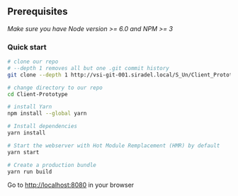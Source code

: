 ## Prerequisites
*Make sure you have Node version >= 6.0 and NPM >= 3*

### Quick start

```bash
# clone our repo
# --depth 1 removes all but one .git commit history
git clone --depth 1 http://vsi-git-001.siradel.local/S_Un/Client_Prototype.git

# change directory to our repo
cd Client-Prototype

# install Yarn
npm install --global yarn

# Install dependencies
yarn install

# Start the webserver with Hot Module Remplacement (HMR) by default
yarn start

# Create a production bundle
yarn run build
```
Go to [http://localhost:8080](http://localhost:8080) in your browser
